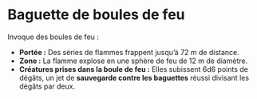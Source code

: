 # Baguette de boules de feu


Invoque des boules de feu :

  - **Portée :** Des séries de flammes frappent jusqu’à 72 m de
    distance.
  - **Zone :** La flamme explose en une sphère de feu de 12 m de
    diamètre.
  - **Créatures prises dans la boule de feu :** Elles subissent 6d6
    points de dégâts, un jet de **sauvegarde contre les baguettes**
    réussi divisant les dégâts par deux.